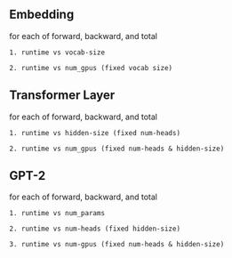 ## Embedding
for each of forward, backward, and total

    1. runtime vs vocab-size

    2. runtime vs num_gpus (fixed vocab size)

## Transformer Layer
for each of forward, backward, and total

    1. runtime vs hidden-size (fixed num-heads)

    2. runtime vs num_gpus (fixed num-heads & hidden-size)

## GPT-2
for each of forward, backward, and total

    1. runtime vs num_params

    2. runtime vs num-heads (fixed hidden-size)

    3. runtime vs num-gpus (fixed num-heads & hidden-size)
